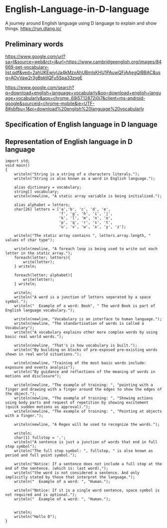# English-Language-in-D-language
A journey around English language using D language to explain and show things.
https://run.dlang.io/

## Preliminary words
https://www.google.com/url?sa=t&source=web&rct=j&url=https://www.cambridgeenglish.org/images/84669-pet-vocabulary-list.pdf&ved=2ahUKEwjylJa4kMzxAhUBmIsKHU1PAuwQFjAAegQIBBAC&usg=AOvVaw2r3gBsktIQFu5Spa33zsgE

https://www.google.com/search?q=download+english+language+vocabularly&oq=download+english+language+vocabularly&aqs=chrome..69i57.12872j0j7&client=ms-android-google&sourceid=chrome-mobile&ie=UTF-8#sbfbu=1&pi=download%20english%20language%20vocabularly

## Specification of English language in D language
## Representation of English language in D language

```
import std;
void main()
{
    writeln("String is a string of a characters literals.");
    writeln("String is also known as a word in English language.");
    
    alias dictionary = vocabulary;
    string[] vocabulary;
    writeln(newline, "A static array variable is being initialized.");
    
    alias alphabet = letters;
    char[26] letters = ['a','b', 'c', 'd', 'e', 
                        'f', 'g', 'h', 'i', 'j', 
                        'k', 'l', 'm', 'n', 'o', 
                        'p', 'q', 'r', 's', 't', 
                        'u', 'v', 'w', 'x', 'y', 'z'];
    
    writeln("The static array contains ", letters.array.length, " values of char type");
   
    writeln(newline, "A foreach loop is being used to write out each letter in the static array.");
    foreach(letter; letters){
    	write(letter);
    } writeln;
    
    foreach(letter; alphabet){
    	write(letter);
    } writeln;
    
    writeln;
    writeln("A word is a junction of letters seperated by a space symbol.");
    writeln("  Example of a word: Book", " The word Book is part of English language vocabulary.");
    
    writeln(newline, "Vocabulary is an interface to human language.");
    writeln(newline, "The standartisation of words is called a Vocabulary");
    writeln("A vocabulary explains other more complex words by using basic real world words.");
    
    writeln(newline, "That's is how vocabulary is built.");
    writeln("By building on blocks of pre-exposed pre-existing words shown in real world situations.");
    
    writeln(newline, "Training of the most basic words include: exposure and events analysis");
    writeln("By guidance and reflections of the meaning of words in motions and disclosure");
    
    writeln(newline, "The example of training: ", "pointing with a finger and drawing with a finger around the edges to show the edges of the object.");
    writeln(newline, "The example of training: ", "Showing actions using body parts and request of repetition by showing excitement (quick sudden motions as approval).");
    writeln(newline, "The example of training: ", "Pointing at objects with a finger.");
    
    writeln(newline, "A Regex will be used to recognize the words.");
    
    writeln;
    char[1] fullstop = '.';
    writeln("A sentence is just a junction of words that end in full stop symbol");
	writeln("The full stop symbol: ", fullstop, " is also known as period and full point symbol.");
    
    writeln("Notice: If a sentence does not include a full stop at the end of the sentence. (which is: last word),");
    writeln("the word is not considered a sentence. And only implicitly stated by those that interpret the language.");
    writeln("  Example of a word: ", "Human.");
    
    writeln("Notice: If it is a single word sentence, space symbol is not required and is optional.");
    writeln("  Example of a word: ", "Human.");
    
    
    writeln;
    writeln("Hello D");
}
```
